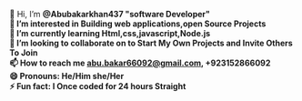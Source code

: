 👋 Hi, I’m <strong>@Abubakarkhan437<strong> "software Developer" <br>
👀 I’m interested in Building web applications,open Source Projects<br>
🌱 I’m currently learning Html,css,javascript,Node.js<br>
💞️ I’m looking to collaborate on to Start My Own Projects and Invite Others To Join<br>
📫 How to reach me abu.bakar66092@gmail.com, +923152866092<br>
😄 Pronouns: He/Him she/Her<br>
⚡ Fun fact: I Once coded for 24 hours Straight<br>


<!--
**Sami12188/sami12188** is a ✨ _special_ ✨ repository because its `README.md` (this file) appears on your GitHub profile.

Here are some ideas to get you started:

- 🔭 I’m currently working on ...
- 🌱 I’m currently learning ...
- 👯 I’m looking to collaborate on ...
- 🤔 I’m looking for help with ...
- 💬 Ask me about ...
- 📫 How to reach me: ...
- 😄 Pronouns: ...
- ⚡ Fun fact: ...
-->

